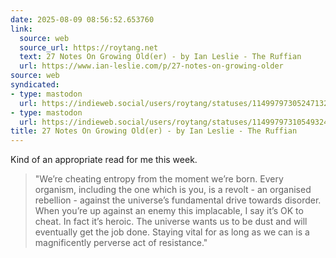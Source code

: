 ```yaml
---
date: 2025-08-09 08:56:52.653760
link:
  source: web
  source_url: https://roytang.net
  text: 27 Notes On Growing Old(er) - by Ian Leslie - The Ruffian
  url: https://www.ian-leslie.com/p/27-notes-on-growing-older
source: web
syndicated:
- type: mastodon
  url: https://indieweb.social/users/roytang/statuses/114997973052471327
- type: mastodon
  url: https://indieweb.social/users/roytang/statuses/114997973105493242
title: 27 Notes On Growing Old(er) - by Ian Leslie - The Ruffian
---
```


Kind of an appropriate read for me this week.
<!--sep-->

> "We’re cheating entropy from the moment we’re born. Every organism, including the one which is you, is a revolt - an organised rebellion - against the universe’s fundamental drive towards disorder. When you’re up against an enemy this implacable, I say it’s OK to cheat. In fact it’s heroic. The universe wants us to be dust and will eventually get the job done. Staying vital for as long as we can is a magnificently perverse act of resistance."